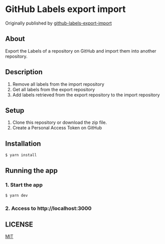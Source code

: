 # GitHub Labels export import
Originally published by [github-labels-export-import](https://github.com/ryota-k0827/github-labels-export-import)

## About
Export the Labels of a repository on GitHub and import them into another repository.

## Description
1. Remove all labels from the import repository
2. Get all labels from the export repository
3. Add labels retrieved from the export repository to the import repository

## Setup
1. Clone this repository or download the zip file.
2. Create a Personal Access Token on GitHub

## Installation
```bash
$ yarn install
```
## Running the app
### 1. Start the app
```bash
$ yarn dev
```
### 2. Access to http://localhost:3000

## LICENSE
[MIT](LICENSE)
